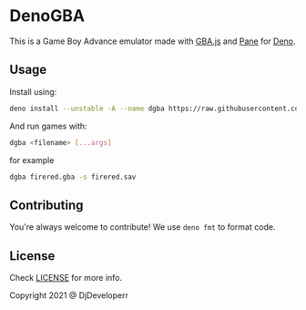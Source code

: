 # DenoGBA

This is a Game Boy Advance emulator made with [GBA.js](https://endrift.github.io/gbajs/) and [Pane](https://github.com/denosaurs/pane) for [Deno](https://deno.land).

## Usage

Install using:

```sh
deno install --unstable -A --name dgba https://raw.githubusercontent.com/DjDeveloperr/DenoGBA/main/cli.ts
```

And run games with:
```sh
dgba <filename> [...args]
```

for example
```sh
dgba firered.gba -s firered.sav
```

## Contributing

You're always welcome to contribute! We use `deno fmt` to format code.

## License

Check [LICENSE](LICENSE) for more info.

Copyright 2021 @ DjDeveloperr
